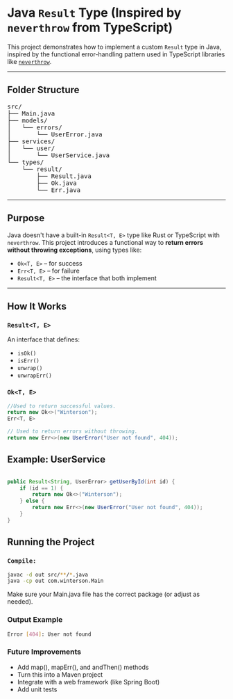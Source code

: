 # Java `Result` Type (Inspired by `neverthrow` from TypeScript)

This project demonstrates how to implement a custom `Result` type in Java, inspired by the functional error-handling pattern used in TypeScript libraries like [`neverthrow`](https://github.com/supermacro/neverthrow).

---

## Folder Structure

<pre lang="markdown">
src/
├── Main.java
├── models/
│   └── errors/
│       └── UserError.java
├── services/
│   └── user/
│       └── UserService.java
└── types/
    └── result/
        ├── Result.java
        ├── Ok.java
        └── Err.java
</pre>

---

## Purpose

Java doesn't have a built-in `Result<T, E>` type like Rust or TypeScript with `neverthrow`. This project introduces a functional way to **return errors without throwing exceptions**, using types like:

* `Ok<T, E>` – for success
* `Err<T, E>` – for failure
* `Result<T, E>` – the interface that both implement

---

## How It Works

### `Result<T, E>`

An interface that defines:

* `isOk()`
* `isErr()`
* `unwrap()`
* `unwrapErr()`

### `Ok<T, E>`

```Java
//Used to return successful values.
return new Ok<>("Winterson");
Err<T, E>

// Used to return errors without throwing.
return new Err<>(new UserError("User not found", 404));

```

## Example: UserService

```Java

public Result<String, UserError> getUserById(int id) {
    if (id == 1) {
        return new Ok<>("Winterson");
    } else {
        return new Err<>(new UserError("User not found", 404));
    }
}
```

## Running the Project

### `Compile:`

```bash
javac -d out src/**/*.java
java -cp out com.winterson.Main
```

Make sure your Main.java file has the correct package (or adjust as needed).

### Output Example

```Bash
Error [404]: User not found 
```

### Future Improvements

* Add map(), mapErr(), and andThen() methods
* Turn this into a Maven project
* Integrate with a web framework (like Spring Boot)
* Add unit tests
